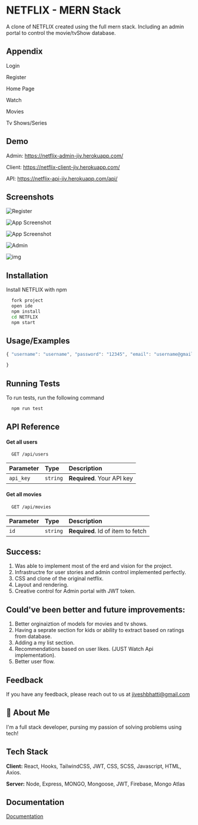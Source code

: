 
# NETFLIX -  MERN Stack

A clone of NETFLIX created using the full mern stack. Including an admin portal to control the movie/tvShow database. 


## Appendix

Login

Register

Home Page

Watch

Movies

Tv Shows/Series


## Demo

Admin:  https://netflix-admin-jiv.herokuapp.com/

Client: https://netflix-client-jiv.herokuapp.com/

API:    https://netflix-api-jiv.herokuapp.com/api/


## Screenshots

![Register](https://i.imgur.com/f3esr5z.jpg)

![App Screenshot](https://i.imgur.com/93g8GeX.png)

![App Screenshot](https://i.imgur.com/1Yosq2Q.png)

![Admin](https://i.imgur.com/eDJx66O.png)

![img](https://i.imgur.com/nnYGbBL.png)


## Installation

Install NETFLIX with npm

```bash
  fork project
  open ide
  npm install 
  cd NETFLIX
  npm start
```
    
## Usage/Examples

```javascript
{ "username": "username", "password": "12345", "email": "username@gmail.com"

}


```


## Running Tests

To run tests, run the following command

```bash
  npm run test
```


## API Reference

#### Get all users

```http
  GET /api/users
```

| Parameter | Type     | Description                |
| :-------- | :------- | :------------------------- |
| `api_key` | `string` | **Required**. Your API key |

#### Get all movies

```http
  GET /api/movies
```

| Parameter | Type     | Description                       |
| :-------- | :------- | :-------------------------------- |
| `id`      | `string` | **Required**. Id of item to fetch |


## Success:

1. Was able to implement most of the erd and vision for the project.
2. Infrastructre for user stories and admin control implemented perfectly.
3. CSS and clone of the original netflix.
4. Layout and rendering.
5. Creative control for Admin portal with JWT token.

## Could've been better and future improvements:

1. Better orginaiztion of models for movies and tv shows.
2. Having a seprate section for kids or ability to extract based on ratings from database.
3. Adding a my list section.
4. Recommendations based on user likes. (JUST Watch Api implementation).
5. Better user flow.

## Feedback

If you have any feedback, please reach out to us at jiveshbhatti@gmail.com


## 🚀 About Me
I'm a full stack developer, pursing my passion of solving problems using tech!


## Tech Stack

**Client:** React, Hooks, TailwindCSS, JWT, CSS, SCSS, Javascript, HTML, Axios.

**Server:** Node, Express, MONGO, Mongoose, JWT, Firebase, Mongo Atlas


## Documentation

[Documentation](https://linktodocumentation)

